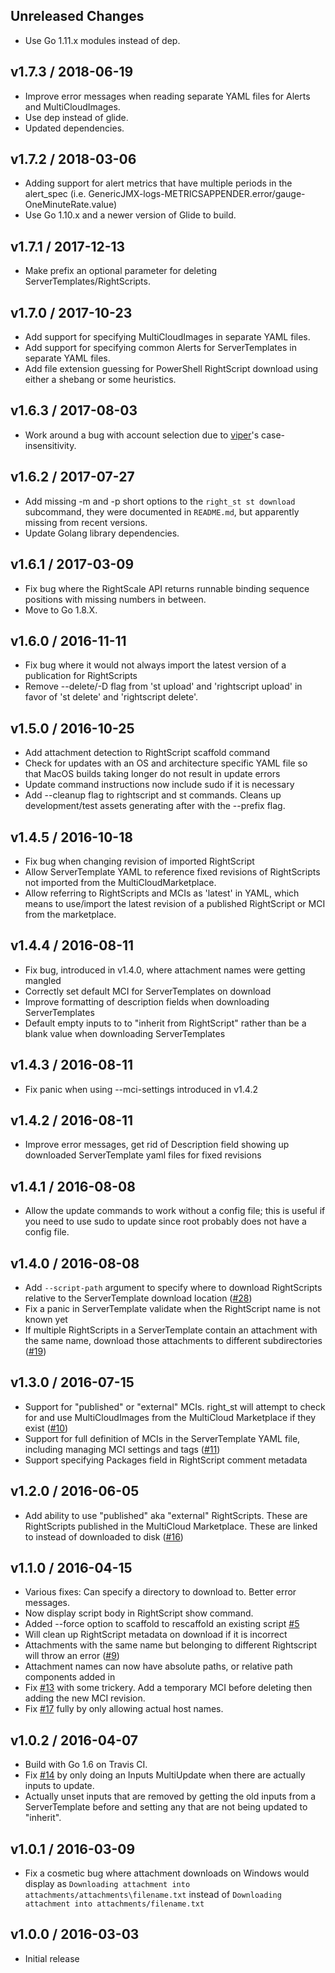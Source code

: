 Unreleased Changes
-------------------
* Use Go 1.11.x modules instead of dep.

v1.7.3 / 2018-06-19
-------------------
* Improve error messages when reading separate YAML files for Alerts and
  MultiCloudImages.
* Use dep instead of glide.
* Updated dependencies.

v1.7.2 / 2018-03-06
-------------------
* Adding support for alert metrics that have multiple periods in the alert\_spec
 (i.e. GenericJMX-logs-METRICSAPPENDER.error/gauge-OneMinuteRate.value)
* Use Go 1.10.x and a newer version of Glide to build.

v1.7.1 / 2017-12-13
-------------------
* Make prefix an optional parameter for deleting ServerTemplates/RightScripts.

v1.7.0 / 2017-10-23
-------------------
* Add support for specifying MultiCloudImages in separate YAML files.
* Add support for specifying common Alerts for ServerTemplates in separate YAML
  files.
* Add file extension guessing for PowerShell RightScript download using either a
  shebang or some heuristics.

v1.6.3 / 2017-08-03
-------------------
* Work around a bug with account selection due to [viper]'s case-insensitivity.

[viper]: https://github.com/spf13/viper

v1.6.2 / 2017-07-27
-------------------
* Add missing -m and -p short options to the `right_st st download` subcommand,
  they were documented in `README.md`, but apparently missing from recent
  versions.
* Update Golang library dependencies.

v1.6.1 / 2017-03-09
-------------------
* Fix bug where the RightScale API returns runnable binding sequence positions
  with missing numbers in between.
* Move to Go 1.8.X.

v1.6.0 / 2016-11-11
-------------------
* Fix bug where it would not always import the latest version of a publication
  for RightScripts
* Remove --delete/-D flag from 'st upload' and 'rightscript upload' in favor
  of 'st delete' and 'rightscript delete'.

v1.5.0 / 2016-10-25
-------------------
* Add attachment detection to RightScript scaffold command
* Check for updates with an OS and architecture specific YAML file so that MacOS
  builds taking longer do not result in update errors
* Update command instructions now include sudo if it is necessary
* Add --cleanup flag to rightscript and st commands. Cleans up development/test
  assets generating after with the --prefix flag.

v1.4.5 / 2016-10-18
-------------------
* Fix bug when changing revision of imported RightScript
* Allow ServerTemplate YAML to reference fixed revisions of RightScripts not
  imported from the MultiCloudMarketplace.
* Allow referring to RightScripts and MCIs as 'latest' in YAML, which means to
  use/import the latest revision of a published RightScript or MCI from the
  marketplace.

v1.4.4 / 2016-08-11
-------------------
* Fix bug, introduced in v1.4.0, where attachment names were getting mangled
* Correctly set default MCI for ServerTemplates on download
* Improve formatting of description fields when downloading ServerTemplates
* Default empty inputs to to "inherit from RightScript" rather than be a blank
  value when downloading ServerTemplates

v1.4.3 / 2016-08-11
-------------------
* Fix panic when using --mci-settings introduced in v1.4.2

v1.4.2 / 2016-08-11
-------------------
* Improve error messages, get rid of Description field showing up downloaded
  ServerTemplate yaml files for fixed revisions

v1.4.1 / 2016-08-08
-------------------
* Allow the update commands to work without a config file; this is useful if you
  need to use sudo to update since root probably does not have a config file.

v1.4.0 / 2016-08-08
-------------------
* Add `--script-path` argument to specify where to download RightScripts relative
  to the ServerTemplate download location ([#28])
* Fix a panic in ServerTemplate validate when the RightScript name is not known
  yet
* If multiple RightScripts in a ServerTemplate contain an attachment with the
  same name, download those attachments to different subdirectories ([#19])

[#28]: https://github.com/rightscale/right_st/pull/28
[#19]: https://github.com/rightscale/right_st/pull/19

v1.3.0 / 2016-07-15
-------------------
* Support for "published" or "external" MCIs. right_st will attempt to check for
  and use MultiCloudImages from the MultiCloud Marketplace if they exist ([#10])
* Support for full definition of MCIs in the ServerTemplate YAML file, including
  managing MCI settings and tags ([#11])
* Support specifying Packages field in RightScript comment metadata

[#10]: https://github.com/rightscale/right_st/issues/10
[#11]: https://github.com/rightscale/right_st/issues/11

v1.2.0 / 2016-06-05
-------------------
* Add ability to use "published" aka "external" RightScripts. These are
  RightScripts published in the MultiCloud Marketplace. These are linked to
  instead of downloaded to disk ([#16])

[#16]: https://github.com/rightscale/right_st/issues/16

v1.1.0 / 2016-04-15
-------------------
* Various fixes: Can specify a directory to download to. Better error messages.
* Now display script body in RightScript show command.
* Added --force option to scaffold to rescaffold an existing script [#5]
* Will clean up RightScript metadata on download if it is incorrect
* Attachments with the same name but belonging to different Rightscript will
  throw an error ([#9])
* Attachment names can now have absolute paths, or relative path components
  added in
* Fix [#13] with some trickery. Add a temporary MCI before deleting then adding
  the new MCI revision.
* Fix [#17] fully by only allowing actual host names.

[#5]: https://github.com/rightscale/right_st/issues/5
[#9]: https://github.com/rightscale/right_st/issues/9
[#13]: https://github.com/rightscale/right_st/issues/13
[#17]: https://github.com/rightscale/right_st/issues/17

v1.0.2 / 2016-04-07
-------------------
* Build with Go 1.6 on Travis CI.
* Fix [#14] by only doing an Inputs MultiUpdate when there are actually inputs
  to update.
* Actually unset inputs that are removed by getting the old inputs from a
  ServerTemplate before and setting any that are not being updated to "inherit".

[#14]: https://github.com/rightscale/right_st/issues/14

v1.0.1 / 2016-03-09
-------------------
* Fix a cosmetic bug where attachment downloads on Windows would display as
  `Downloading attachment into attachments/attachments\filename.txt` instead of
  `Downloading attachment into attachments/filename.txt`

v1.0.0 / 2016-03-03
-------------------
* Initial release
